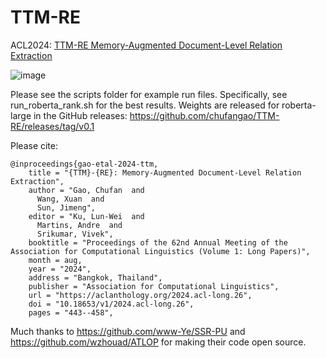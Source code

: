 # TTM-RE
ACL2024: [TTM-RE Memory-Augmented Document-Level Relation Extraction](https://aclanthology.org/2024.acl-long.26/)

![image](https://github.com/user-attachments/assets/e6f4dc1a-468e-492f-93e6-dc92b4e3fbfb)

Please see the scripts folder for example run files. 
Specifically, see run_roberta_rank.sh for the best results.
Weights are released for roberta-large in the GitHub releases: https://github.com/chufangao/TTM-RE/releases/tag/v0.1 

Please cite: 
```
@inproceedings{gao-etal-2024-ttm,
    title = "{TTM}-{RE}: Memory-Augmented Document-Level Relation Extraction",
    author = "Gao, Chufan  and
      Wang, Xuan  and
      Sun, Jimeng",
    editor = "Ku, Lun-Wei  and
      Martins, Andre  and
      Srikumar, Vivek",
    booktitle = "Proceedings of the 62nd Annual Meeting of the Association for Computational Linguistics (Volume 1: Long Papers)",
    month = aug,
    year = "2024",
    address = "Bangkok, Thailand",
    publisher = "Association for Computational Linguistics",
    url = "https://aclanthology.org/2024.acl-long.26",
    doi = "10.18653/v1/2024.acl-long.26",
    pages = "443--458",
```

Much thanks to https://github.com/www-Ye/SSR-PU and https://github.com/wzhouad/ATLOP for making their code open source.
